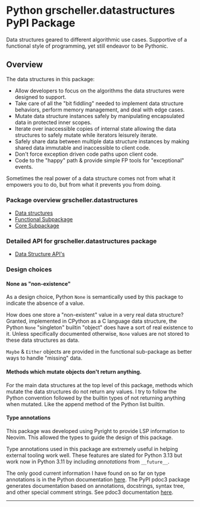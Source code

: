 # Python grscheller.datastructures PyPI Package

Data structures geared to different algorithmic use cases. Supportive of
a functional style of programming, yet still endeavor to be Pythonic.

## Overview

The data structures in this package:

* Allow developers to focus on the algorithms the data structures were
  designed to support.
* Take care of all the "bit fiddling" needed to implement data structure
  behaviors, perform memory management, and deal with edge cases.
* Mutate data structure instances safely by manipulating encapsulated
  data in protected inner scopes.
* Iterate over inaccessible copies of internal state allowing the data
  structures to safely mutate while iterators leisurely iterate. 
* Safely share data between multiple data structure instances by making
  shared data immutable and inaccessible to client code.
* Don't force exception driven code paths upon client code.
* Code to the "happy" path & provide simple FP tools for "exceptional"
  events.

Sometimes the real power of a data structure comes not from what it
empowers you to do, but from what it prevents you from doing.

### Package overview grscheller.datastructures

* [Data structures][1]
* [Functional Subpackage][2]
* [Core Subpackage][3]

### Detailed API for grscheller.datastructures package

* [Data Structure API's][4]

### Design choices

#### None as "non-existence"

As a design choice, Python `None` is semantically used by this package
to indicate the absence of a value.

How does one store a "non-existent" value in a very real data structure?
Granted, implemented in CPython as a C language data structure, the
Python `None` "singleton" builtin "object" does have a sort of real
existence to it. Unless specifically documented otherwise, `None` values
are not stored to these data structures as data.

`Maybe` & `Either` objects are provided in the functional sub-package as
better ways to handle "missing" data.

#### Methods which mutate objects don't return anything.

For the main data structures at the top level of this package, methods
which mutate the data structures do not return any values. I try to
follow the Python convention followed by the builtin types of not
returning anything when mutated. Like the append method of the Python
list builtin.

#### Type annotations

This package was developed using Pyright to provide LSP
information to Neovim. This allowed the types to guide the design of
this package. 

Type annotations used in this package are extremely useful in helping
external tooling work well. These features are slated for Python 3.13
but work now in Python 3.11 by including *annotations* from
`__future__`.

The only good current information I have found on so far on type
annotations is in the Python documentation [here][5]. The PyPI pdoc3
package generates documentation based on annotations, docstrings, syntax
tree, and other special comment strings. See pdoc3 documentation
[here][6].

---

[1]: https://github.com/grscheller/datastructures/blob/main/README.d/Datastructures.md
[2]: https://github.com/grscheller/datastructures/blob/main/README.d/FunctionalSubpackage.md
[3]: https://github.com/grscheller/datastructures/blob/main/README.d/CoreSubpackage.md
[4]: https://grscheller.github.io/datastructures/documentation.html
[5]: https://docs.python.org/3.13/library/typing.html
[6]: https://pdoc3.github.io/pdoc/doc/pdoc/#gsc.tab=0
